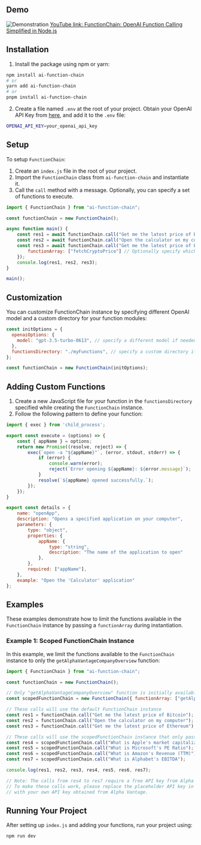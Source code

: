 ## Demo

![Demonstration](https://i.imgur.com/nHp7uRq.gif)
[YouTube link: FunctionChain: OpenAI Function Calling Simplified in Node.js](https://youtu.be/jmrFG7n3Nt8)
## Installation

1. Install the package using npm or yarn:

```bash
npm install ai-function-chain
# or
yarn add ai-function-chain
# or
pnpm install ai-function-chain
```

2. Create a file named `.env` at the root of your project. Obtain your OpenAI API Key from [here](https://platform.openai.com/account/api-keys), and add it to the `.env` file:

```bash
OPENAI_API_KEY=your_openai_api_key
```

## Setup

To setup `FunctionChain`:

1. Create an `index.js` file in the root of your project.
2. Import the `FunctionChain` class from `ai-function-chain` and instantiate it.
3. Call the `call` method with a message. Optionally, you can specify a set of functions to execute.

```javascript
import { FunctionChain } from "ai-function-chain";

const functionChain = new FunctionChain();

async function main() {
    const res1 = await functionChain.call("Get me the latest price of Bitcoin");
    const res2 = await functionChain.call("Open the calculator on my computer");
    const res3 = await functionChain.call("Get me the latest price of Ethereum", {
        functionArray: ["fetchCryptoPrice"] // Optionally specify which functions to use
    });
    console.log(res1, res2, res3);
}

main();
```

## Customization

You can customize FunctionChain instance by specifying different OpenAI model and a custom directory for your function modules:

```javascript
const initOptions = {
  openaiOptions: {
    model: "gpt-3.5-turbo-0613", // specify a different model if needed
  },
  functionsDirectory: "./myFunctions", // specify a custom directory if you have one
};

const functionChain = new FunctionChain(initOptions);
```

## Adding Custom Functions

1. Create a new JavaScript file for your function in the `functionsDirectory` specified while creating the `FunctionChain` instance.
2. Follow the following pattern to define your function:

```javascript
import { exec } from 'child_process';

export const execute = (options) => {
    const { appName } = options;
    return new Promise((resolve, reject) => {
        exec(`open -a "${appName}"`, (error, stdout, stderr) => {
            if (error) {
                console.warn(error);
                reject(`Error opening ${appName}: ${error.message}`);
            }
            resolve(`${appName} opened successfully.`);
        });
    });
}

export const details = {
    name: "openApp",
    description: "Opens a specified application on your computer",
    parameters: {
        type: "object",
        properties: {
            appName: {
                type: "string",
                description: "The name of the application to open"
            },
        },
        required: ["appName"],
    },
    example: "Open the 'Calculator' application"
};
```

## Examples

These examples demonstrate how to limit the functions available in the `FunctionChain` instance by passing a `functionArray` during instantiation.

### Example 1: Scoped FunctionChain Instance

In this example, we limit the functions available to the `FunctionChain` instance to only the `getAlphaVantageCompanyOverview` function:

```javascript
import { FunctionChain } from "ai-function-chain";

const functionChain = new FunctionChain();

// Only "getAlphaVantageCompanyOverview" function is initially available to the FunctionChain instance
const scopedFunctionChain = new FunctionChain({ functionArray: ["getAlphaVantageCompanyOverview"] });

// These calls will use the default FunctionChain instance
const res1 = functionChain.call("Get me the latest price of Bitcoin");
const res2 = functionChain.call("Open the calculator on my computer");
const res3 = functionChain.call("Get me the latest price of Ethereum");

// These calls will use the scopedFunctionChain instance that only passes "getAlphaVantageCompanyOverview" function to OpenAI to use
const res4 = scopedFunctionChain.call("What is Apple's market capitalization");
const res5 = scopedFunctionChain.call("What is Microsoft's PE Ratio");
const res6 = scopedFunctionChain.call("What is Amazon's Revenue (TTM)");
const res7 = scopedFunctionChain.call("What is Alphabet's EBITDA");

console.log(res1, res2, res3, res4, res5, res6, res7);

// Note: The calls from res4 to res7 require a free API key from Alpha Vantage.
// To make these calls work, please replace the placeholder API key in the .env file
// with your own API key obtained from Alpha Vantage.

```
## Running Your Project

After setting up `index.js` and adding your functions, run your project using:

```bash
npm run dev
```
